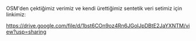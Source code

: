 OSM'den çektiğimiz verimiz ve kendi ürettiğimiz sentetik veri setimiz için linkimiz:

https://drive.google.com/file/d/1bst6COn9oz4Rn6JGolJpDBtE2JaYXNTM/view?usp=sharing